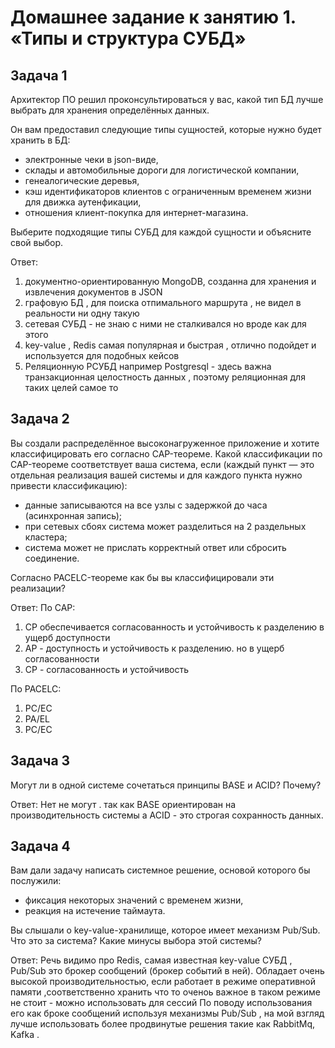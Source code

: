 # Домашнее задание к занятию 1. «Типы и структура СУБД»

## Задача 1

Архитектор ПО решил проконсультироваться у вас, какой тип БД 
лучше выбрать для хранения определённых данных.

Он вам предоставил следующие типы сущностей, которые нужно будет хранить в БД:

- электронные чеки в json-виде,
- склады и автомобильные дороги для логистической компании,
- генеалогические деревья,
- кэш идентификаторов клиентов с ограниченным временем жизни для движка аутенфикации,
- отношения клиент-покупка для интернет-магазина.

Выберите подходящие типы СУБД для каждой сущности и объясните свой выбор.

Ответ:
1) документно-ориентированную MongoDB, созданна для хранения и извлечения документов в JSON
2) графовую БД , для поиска отпимального маршрута , не видел в реальности ни одну такую 
3) сетевая СУБД - не знаю с ними не сталкивался но вроде как для этого 
4) key-value  , Redis самая популярная и быстрая , отлично подойдет и используется для подобных кейсов
5) Реляционную РСУБД например Postgresql - здесь важна транзакционная целостность данных , поэтому реляционная для таких целей самое то 



## Задача 2

Вы создали распределённое высоконагруженное приложение и хотите классифицировать его согласно 
CAP-теореме. Какой классификации по CAP-теореме соответствует ваша система, если 
(каждый пункт — это отдельная реализация вашей системы и для каждого пункта нужно привести классификацию):

- данные записываются на все узлы с задержкой до часа (асинхронная запись);
- при сетевых сбоях система может разделиться на 2 раздельных кластера;
- система может не прислать корректный ответ или сбросить соединение.

Согласно PACELC-теореме как бы вы классифицировали эти реализации?

Ответ:
По CAP:
1) CP обеспечивается согласованность и устойчивость к разделению в ущерб доступности
2) AP - доступность и устойчивость к разделению. но в ущерб согласованности
3) CP - согласованность и устойчивость


По PACELC:
1) PC/EC
2) PA/EL 
3) PC/EC

## Задача 3

Могут ли в одной системе сочетаться принципы BASE и ACID? Почему?

Ответ:
Нет не могут . так как BASE ориентирован на производительность системы а ACID - это строгая сохранность данных. 


## Задача 4

Вам дали задачу написать системное решение, основой которого бы послужили:

- фиксация некоторых значений с временем жизни,
- реакция на истечение таймаута.

Вы слышали о key-value-хранилище, которое имеет механизм Pub/Sub. 
Что это за система? Какие минусы выбора этой системы?

Ответ: 
Речь видимо про Redis, самая известная key-value СУБД , Pub/Sub это брокер сообщений (брокер событий в ней). 
Обладает очень высокой производительностью, если работает в режиме оперативной памяти ,соответственно хранить что то оченоь важное в таком режиме не стоит - можно использовать для сессий
По поводу использования его как броке сообщений используя механизмы Pub/Sub , на мой взгляд лучше использовать более продвинутые решения такие как RabbitMq, Kafka . 

